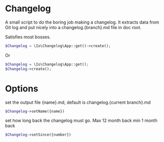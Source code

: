 # Changelog
A small script to do the boring job making a changelog. 
It extracts data from Git log and put nicely into a changelog.{branch}.md file in doc root. 

Satisfies most bosses.

```php
$Changelog = \Io\Changelog\App::get()->create();
```

Or

```php
$Changelog = \Io\Changelog\App::get();
$Changelog->create();
```
# Options 
set the output file {name}.md, default is changelog.{current branch}.md 
```php
$Changelog->setName({name})
```

set how long back the changelog must go. Max 12 month back min 1 month back
```php
$Changelog->setSince({number})
```
